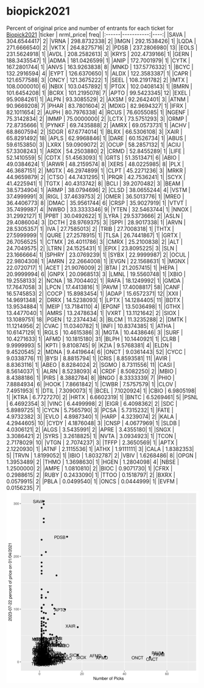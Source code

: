 # biopick2021
Percent of original price and number of entrants for each ticket for [Biopick2021](https://twitter.com/hashtag/Biopick2021)
|ticker |  nrml_price| freq|
|:------|-----------:|----:|
|SAVA   | 304.6544417|    2|
|VRNA   | 298.8732338|    2|
|IMGN   | 292.1538426|    1|
|LQDA   | 271.6666540|    2|
|VKTX   | 264.8275716|    2|
|PDSB   | 237.2806980|   13|
|EOLS   | 231.5624918|    1|
|AVDL   | 208.2582613|    3|
|KRYS   | 202.4739166|    1|
|GERN   | 188.3435547|    1|
|ADMA   | 181.0426599|    1|
|ANIP   | 172.7001979|    1|
|CYTK   | 167.2801744|    1|
|ANVS   | 163.9263838|    8|
|MNKD   | 137.5776332|    1|
|BCYC   | 132.2916594|    4|
|EYPT   | 126.6370650|    1|
|ALDX   | 122.3583387|    1|
|CAPR   | 121.6577588|    3|
|ONCY   | 121.3675222|    1|
|SEEL   | 108.2191782|    2|
|IMTX   | 108.0000010|    6|
|NBIX   | 103.0457892|    1|
|PTGX   | 102.0408143|    1|
|BMRN   | 101.6454208|    1|
|BCRX   | 101.2195078|    7|
|APTO   |  99.5423345|   12|
|EXEL   |  95.9084261|    1|
|ALPN   |  93.3085529|    2|
|AXSM   |  92.2642401|    3|
|ATNM   |  90.9669208|    7|
|PHAR   |  83.7801604|    2|
|MDXG   |  82.9694327|    1|
|IFRX   |  82.1011654|    2|
|AUPH   |  80.7976338|    4|
|RCUS   |  76.6055085|    1|
|NGENF  |  75.3142834|    2|
|IMMP   |  75.0000000|    2|
|LCTX   |  73.5751293|    3|
|ORMP   |  72.8735666|    1|
|PYNKF  |  69.7435888|    2|
|AMRX   |  69.0573731|    1|
|ACHV   |  68.8607594|    2|
|SDGR   |  67.6774014|    1|
|BLRX   |  66.5306108|    3|
|XAIR   |  65.8291492|   18|
|APLS   |  62.9968846|    1|
|DARE   |  60.1526734|    1|
|ABUS   |  59.6153850|    3|
|LXRX   |  59.0909072|    2|
|OCUP   |  58.2857132|    1|
|ACIU   |  57.3308243|    1|
|ARDX   |  54.2503880|    2|
|CRMD   |  52.8455289|    1|
|LIFE   |  52.1410559|    5|
|CDTX   |  51.4563093|    1|
|GRTS   |  51.3513471|    6|
|ABIO   |  49.0384624|    1|
|ARWR   |  48.2159574|    8|
|XERS   |  48.0225985|    8|
|PLX    |  46.3687151|    2|
|MGTX   |  46.2974899|    1|
|CLPT   |  45.2271236|    3|
|MRKR   |  44.9659879|    2|
|CTSO   |  44.7431295|    1|
|PRQR   |  42.7536241|    1|
|SCYX   |  41.4225941|    1|
|TGTX   |  40.4313742|    8|
|BCLI   |  39.2070482|    3|
|BEAM   |  38.5734904|    1|
|ARMP   |  38.0794696|    2|
|CLSD   |  38.0655244|    4|
|VSTM   |  37.4999991|    3|
|RIGL   |  37.4639753|    2|
|OMER   |  36.5013776|    1|
|MREO   |  36.4406773|    8|
|DMAC   |  35.9561744|    6|
|CRSP   |  35.9027919|    1|
|VTVT   |  35.7499987|    4|
|NWBO   |  33.3333346|    9|
|YTEN   |  32.5463744|    1|
|NNOX   |  31.2992127|    1|
|PPBT   |  30.0492622|    1|
|LYRA   |  29.5373666|    2|
|ASLN   |  29.4086004|    3|
|DCTH   |  28.9769375|    3|
|SPPI   |  28.9017338|    1|
|ARVN   |  28.5305357|    1|
|IVA    |  27.7585013|    2|
|TRIB   |  27.7008318|    1|
|THTX   |  27.5999999|    1|
|QURE   |  27.2578915|    1|
|TLSA   |  26.7441867|    1|
|GRTX   |  26.7056525|    1|
|CTMX   |  26.4011786|    3|
|CMRX   |  25.2100838|    2|
|ALT    |  24.7049575|    2|
|LTRN   |  24.1525431|    1|
|EPIX   |  23.8095225|    3|
|SLN    |  23.1666664|    1|
|SPHRY  |  23.0769239|    1|
|SYBX   |  22.9999987|    2|
|OCUL   |  22.9804308|    1|
|AMRN   |  22.2664008|    1|
|EVGN   |  22.1568631|    1|
|MGNX   |  22.0720717|    1|
|ACET   |  21.9076009|    2|
|BTAI   |  21.2057415|    1|
|HEPA   |  20.9999994|    6|
|GNPX   |  20.0968513|    3|
|LMNL   |  19.5560748|    1|
|XBIO   |  19.2558133|    2|
|NCNA   |  18.7004402|    1|
|RAFA   |  18.1249992|    1|
|GMDA   |  17.7647058|    3|
|LPCN   |  17.4413816|    1|
|PAVM   |  17.4008817|   58|
|CANF   |  16.5745853|    2|
|COCP   |  15.8983454|    1|
|ADAP   |  15.6572371|   12|
|XXII   |  14.9691348|    2|
|DRRX   |  14.5238093|    1|
|LPTX   |  14.1284405|   11|
|BDTX   |  13.9534884|    1|
|MEIP   |  13.7184110|    4|
|EPGNF  |  13.5036498|    1|
|GTHX   |  13.4477040|    1|
|AMRS   |  13.2478634|    1|
|VXRT   |  13.1121642|    2|
|SIOX   |  13.1089751|   18|
|PGEN   |  12.2374434|    3|
|BLCM   |  11.3235288|    2|
|DMTK   |  11.1214956|    2|
|CVAC   |  11.0340782|    1|
|INFI   |  10.8374385|    1|
|ATHA   |  10.6147129|    1|
|RGLS   |  10.4615386|    3|
|MGTA   |  10.4438646|    3|
|SURF   |  10.4271633|    1|
|AFMD   |  10.1815180|   31|
|BLPH   |  10.1440921|    1|
|CLRB   |   9.9999993|    5|
|KPTI   |   9.8108745|    9|
|KZIA   |   9.5768381|    4|
|ELDN   |   9.4520545|    2|
|MDNA   |   9.4419644|    6|
|ONCT   |   9.0361443|   52|
|CYCC   |   9.0338776|   11|
|BYSI   |   8.8815794|    1|
|CRIS   |   8.8593581|   11|
|AVIR   |   8.8363116|    1|
|ABEO   |   8.8284024|    2|
|SGMO   |   8.7311556|   11|
|CASI   |   8.5614037|    1|
|ALRN   |   8.5238093|    4|
|CRDF   |   8.5082250|    2|
|MBIO   |   8.4388186|    1|
|PIRS   |   8.3882784|    8|
|BNGO   |   8.3333339|    7|
|PHIO   |   7.8884934|    6|
|HOOK   |   7.8661842|    1|
|CWBR   |   7.5757579|    1|
|CLOV   |   7.4951953|    1|
|DTIL   |   7.3090073|    1|
|BCEL   |   7.1020924|    1|
|CBIO   |   6.9805198|    1|
|KTRA   |   6.7727270|    2|
|HRTX   |   6.6602319|    1|
|BNTC   |   6.5269461|    5|
|PSNL   |   6.4692354|    3|
|VINC   |   6.4499998|    2|
|EIGR   |   6.4098362|    2|
|SDC    |   5.8989725|    1|
|CYCN   |   5.7565790|    3|
|PCSA   |   5.7315232|    1|
|FATE   |   4.9732382|    3|
|EVLO   |   4.8987340|    1|
|HARP   |   4.3239074|    2|
|KALA   |   4.2944605|   10|
|CYDY   |   4.1876048|    3|
|CNSP   |   4.0677969|    1|
|SLDB   |   4.0306121|    2|
|ALGS   |   3.5435991|    2|
|APRE   |   3.4355180|    1|
|SNGX   |   3.3086421|    2|
|SYRS   |   3.2618825|    1|
|NVTA   |   3.0934923|    1|
|TCON   |   2.7178029|   10|
|VTGN   |   2.7074237|    3|
|TFFP   |   2.3650569|    1|
|APTX   |   2.1220930|    1|
|ATNF   |   2.1115536|    1|
|ATHX   |   1.9111111|    3|
|CALA   |   1.8382353|    5|
|TRVN   |   1.8199052|    1|
|IBIO   |   1.8032787|    2|
|VBIV   |   1.6268486|    8|
|OPGN   |   1.3953489|    2|
|THMO   |   1.3698630|    1|
|HGEN   |   1.2804098|    4|
|NBSE   |   1.2500000|    2|
|AMPE   |   1.0810810|    2|
|BIOC   |   0.9071730|    1|
|CFRX   |   0.2988615|    2|
|RUBY   |   0.2433090|    1|
|TTOO   |   0.1518797|    2|
|BXRX   |   0.0579915|    2|
|PBLA   |   0.0499540|    1|
|ONCS   |   0.0444999|    1|
|EVFM   |   0.0156235|    7|
![retvspicks](biopicks.png?raw=true)
